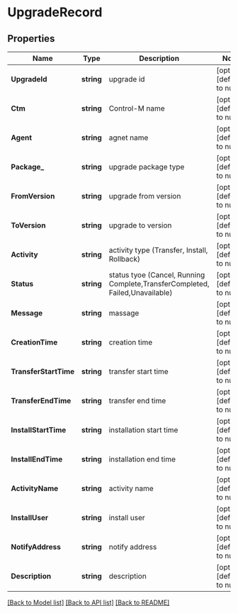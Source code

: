 # UpgradeRecord

## Properties
Name | Type | Description | Notes
------------ | ------------- | ------------- | -------------
**UpgradeId** | **string** | upgrade id | [optional] [default to null]
**Ctm** | **string** | Control-M name | [optional] [default to null]
**Agent** | **string** | agnet name | [optional] [default to null]
**Package_** | **string** | upgrade package type | [optional] [default to null]
**FromVersion** | **string** | upgrade from version | [optional] [default to null]
**ToVersion** | **string** | upgrade to version | [optional] [default to null]
**Activity** | **string** | activity type (Transfer, Install, Rollback) | [optional] [default to null]
**Status** | **string** | status tyoe (Cancel, Running Complete,TransferCompleted, Failed,Unavailable) | [optional] [default to null]
**Message** | **string** | massage | [optional] [default to null]
**CreationTime** | **string** | creation time | [optional] [default to null]
**TransferStartTime** | **string** | transfer start time | [optional] [default to null]
**TransferEndTime** | **string** | transfer end time | [optional] [default to null]
**InstallStartTime** | **string** | installation start time | [optional] [default to null]
**InstallEndTime** | **string** | installation end time | [optional] [default to null]
**ActivityName** | **string** | activity name | [optional] [default to null]
**InstallUser** | **string** | install user | [optional] [default to null]
**NotifyAddress** | **string** | notify address | [optional] [default to null]
**Description** | **string** | description | [optional] [default to null]

[[Back to Model list]](../README.md#documentation-for-models) [[Back to API list]](../README.md#documentation-for-api-endpoints) [[Back to README]](../README.md)

